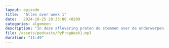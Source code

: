 ```yaml
---
layout: episode
title:  "Alles over week 1"
date:   2024-10-25 20:35:00 +0200
categories: algemeen
description: "In deze aflevering praten de stemmen over de onderwerpen van module 1, waarmee je komende week aan de slag gaat. Variabelen, functies, if-statements, en natuurlijk van alles over de structuur van de cursus."
file: /assets/podcasts/PyProgWeek1.mp3
duration: "11:49"
---
```



